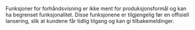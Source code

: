 Funksjoner for forhåndsvisning er ikke ment for produksjonsformål og kan ha begrenset funksjonalitet. Disse funksjonene er tilgjengelig før en offisiell lansering, slik at kundene får tidlig tilgang og kan gi tilbakemeldinger.